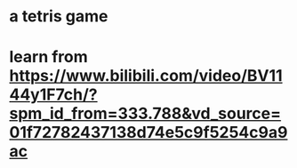 # a tetris game

# learn from https://www.bilibili.com/video/BV1144y1F7ch/?spm_id_from=333.788&vd_source=01f72782437138d74e5c9f5254c9a9ac